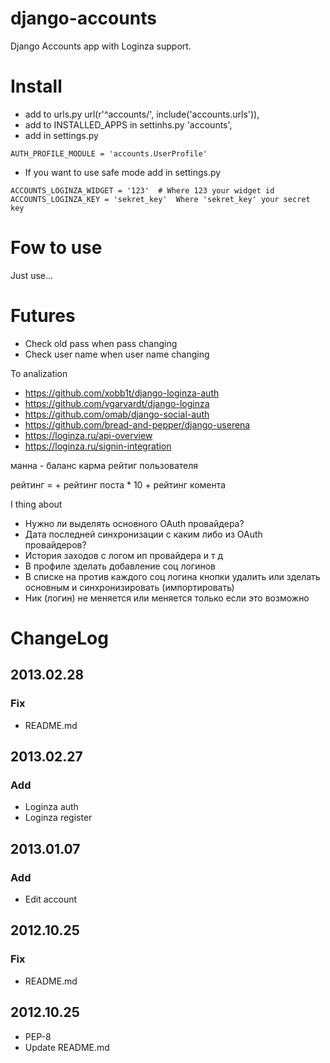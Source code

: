 # django-accounts
Django Accounts app with Loginza support.

# Install
* add to urls.py url(r'^accounts/', include('accounts.urls')),
* add to INSTALLED_APPS in settinhs.py 'accounts',
* add in settings.py

```
AUTH_PROFILE_MODULE = 'accounts.UserProfile'
```
* If you want to use safe mode add in settings.py

```
ACCOUNTS_LOGINZA_WIDGET = '123'  # Where 123 your widget id
ACCOUNTS_LOGINZA_KEY = 'sekret_key'  Where 'sekret_key' your secret key
```

# Fow to use
Just use...

# Futures
* Check old pass when pass changing
* Check user name when user name changing

To analization
* https://github.com/xobb1t/django-loginza-auth
* https://github.com/vgarvardt/django-loginza
* https://github.com/omab/django-social-auth
* https://github.com/bread-and-pepper/django-userena
* https://loginza.ru/api-overview
* https://loginza.ru/signin-integration



манна - баланс
карма
	рейтиг пользователя

рейтинг =
	+ рейтинг поста * 10
	+ рейтинг комента


I thing about
* Нужно ли выделять основного OAuth провайдера?
* Дата последней синхронизации с каким либо из OAuth провайдеров?
* История заходов с логом ип провайдера и т д
* В профиле зделать добавление соц логинов
* В списке на против каждого соц логина кнопки удалить или зделать основным и синхронизировать (импортировать)
* Ник (логин) не меняется или меняется только если это возможно


# ChangeLog
## 2013.02.28
### Fix
* README.md

## 2013.02.27
### Add
* Loginza auth
* Loginza register

## 2013.01.07
### Add
* Edit account

## 2012.10.25
### Fix
* README.md

## 2012.10.25
* PEP-8
* Update README.md

